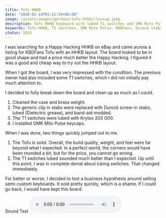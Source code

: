 ```yaml
---
title: Tofu HHKB
date: "2020-02-14T01:52:54+00:00"
image: /assets/images/gordons/tofu-hhkb/closeup.jpeg
description: Tofu HHKB keyboard with lubed T1 switches and GMK Mito Pulse keycaps.
keywords: Tofu HHKB, T1 switches, GMK Mito Pulse, KBDFans, Durock stabs, Keyboard Bundle
status: SOLD
---
```


I was searching for a Happy Hacking HHKB on eBay and came across a listing for KBDFans Tofu with an HHKB layout. The board looked to be in good shape and had a price much better the Happy Hacking. I figured it was a good and cheap way to try out the HHKB layout.

When I got the board, I was very impressed with the condition. The previous owner had also included some T1 switches, which I did not initially pay much attention to.

I decided to fully break down the board and clean up as much as I could.

1. Cleaned the case and brass weight.
2. The generic clip in stabs were replaced with Durock screw-in stabs, lubed (Dielectric grease), and band-aid modded.
3. The T1 switches were lubed with Krytox 203 G00.
4. I installed GMK Mito Pulse keycaps.

When I was done, two things quickly jumped out to me.

1. The Tofu is solid. Overall, the build quality, weight, and feel were far beyond what I expected. In a perfect world, the corners would have been rounded a bit, but for the price, you cannot go wrong.
2. The T1 switches lubed sounded much better than I expected. Up until this point, I was in complete denial about lubing switches. That changed immediately.

For better or worse, I decided to test a business hypothesis around selling semi-custom keyboards. It sold pretty quickly, which is a shame. If I could go back, I would have kept this board.


<div class="flex items-center justify-center">
  <span class="pl-4">Sound Test</span>
  <audio controls>
    <source src="/assets/images/gordons/tofu-hhkb/tofu_sound_2.m4a" type="audio/mp4">
    <source src="/assets/images/gordons/tofu-hhkb/tofu_sound_2.mp3" type="audio/mpeg">
  Your browser does not support the audio element.
  </audio>
</div>

